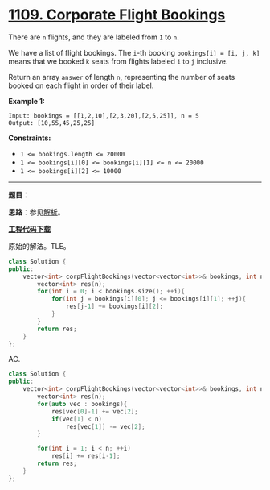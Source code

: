 # [1109. Corporate Flight Bookings](https://leetcode.com/problems/corporate-flight-bookings/)

There are `n` flights, and they are labeled from `1` to `n`.

We have a list of flight bookings.  The `i`-th booking `bookings[i] = [i, j, k]` means that we booked `k` seats from flights labeled `i` to `j` inclusive.

Return an array `answer` of length `n`, representing the number of seats booked on each flight in order of their label.

**Example 1:**

```
Input: bookings = [[1,2,10],[2,3,20],[2,5,25]], n = 5
Output: [10,55,45,25,25]
```

**Constraints:**

- `1 <= bookings.length <= 20000`
- `1 <= bookings[i][0] <= bookings[i][1] <= n <= 20000`
- `1 <= bookings[i][2] <= 10000`

-----

**题目**：

**思路**：参见[解析](https://leetcode.com/problems/corporate-flight-bookings/discuss/328871/C%2B%2BJava-with-picture-O(n))。

[**工程代码下载**](https://github.com/shenkh/leetcode)

原始的解法。TLE。

```cpp
class Solution {
public:
    vector<int> corpFlightBookings(vector<vector<int>>& bookings, int n) {
        vector<int> res(n);
        for(int i = 0; i < bookings.size(); ++i){
            for(int j = bookings[i][0]; j <= bookings[i][1]; ++j){
                res[j-1] += bookings[i][2];
            }
        }
        return res;
    }
};
```

AC.

```cpp
class Solution {
public:
    vector<int> corpFlightBookings(vector<vector<int>>& bookings, int n) {
        vector<int> res(n);
        for(auto vec : bookings){
            res[vec[0]-1] += vec[2];
            if(vec[1] < n)
                res[vec[1]] -= vec[2];
        }

        for(int i = 1; i < n; ++i)
            res[i] += res[i-1];
        return res;
    }
};
```
